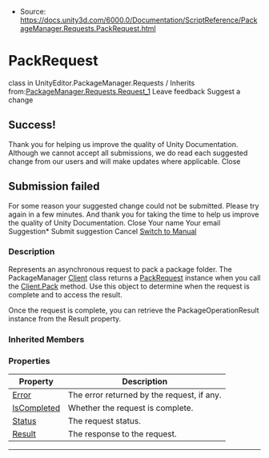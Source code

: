 * Source: https://docs.unity3d.com/6000.0/Documentation/ScriptReference/PackageManager.Requests.PackRequest.html

# PackRequest
class in UnityEditor.PackageManager.Requests
/
Inherits from:[PackageManager.Requests.Request_1](https://docs.unity3d.com/6000.0/Documentation/ScriptReference/PackageManager.Requests.Request_1.html)
Leave feedback
Suggest a change
## Success!
Thank you for helping us improve the quality of Unity Documentation. Although we cannot accept all submissions, we do read each suggested change from our users and will make updates where applicable.
Close
## Submission failed
For some reason your suggested change could not be submitted. Please <a>try again</a> in a few minutes. And thank you for taking the time to help us improve the quality of Unity Documentation.
Close
Your name Your email Suggestion* Submit suggestion
Cancel
[Switch to Manual](https://docs.unity3d.com/6000.0/Documentation/Manual/class-PackageManager.html "Go to PackageManager Component in the Manual")
### Description
Represents an asynchronous request to pack a package folder.
The PackageManager [Client](https://docs.unity3d.com/6000.0/Documentation/ScriptReference/PackageManager.Client.html) class returns a [PackRequest](https://docs.unity3d.com/6000.0/Documentation/ScriptReference/PackageManager.Requests.PackRequest.html) instance when you call the [Client.Pack](https://docs.unity3d.com/6000.0/Documentation/ScriptReference/PackageManager.Client.Pack.html) method. Use this object to determine when the request is complete and to access the result.  
  
Once the request is complete, you can retrieve the PackageOperationResult instance from the Result property. 
### Inherited Members
### Properties
Property | Description  
---|---  
[Error](https://docs.unity3d.com/6000.0/Documentation/ScriptReference/PackageManager.Requests.Request.Error.html) | The error returned by the request, if any.  
[IsCompleted](https://docs.unity3d.com/6000.0/Documentation/ScriptReference/PackageManager.Requests.Request.IsCompleted.html) | Whether the request is complete.  
[Status](https://docs.unity3d.com/6000.0/Documentation/ScriptReference/PackageManager.Requests.Request.Status.html) | The request status.  
[Result](https://docs.unity3d.com/6000.0/Documentation/ScriptReference/PackageManager.Requests.Request_1.Result.html) | The response to the request.  
* * *
